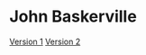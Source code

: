 # John Baskerville

[Version 1](https://annalong05.github.io/baskerville/baskerville-1.html)
[Version 2](https://annalong05.github.io/baskerville/baskerville-2.html)
